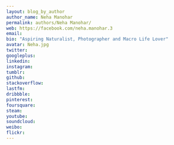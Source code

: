 ```yaml
---
layout: blog_by_author
author_name: Neha Manohar
permalink: authors/Neha Manohar/
web: https://facebook.com/neha.manohar.3
email: 
bio: "Aspiring Naturalist, Photographer and Macro Life Lover"
avatar: Neha.jpg
twitter: 
googleplus:
linkedin:
instagram:
tumblr:
github:
stackoverflow:
lastfm:
dribbble:
pinterest:
foursquare:
steam:
youtube:
soundcloud:
weibo:
flickr:
---
```

